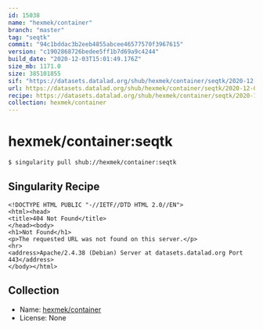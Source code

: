 ```yaml
---
id: 15038
name: "hexmek/container"
branch: "master"
tag: "seqtk"
commit: "94c1bddac3b2eeb4855abcee46577570f3967615"
version: "c1902868726bedee5ff1b7d69a9c4244"
build_date: "2020-12-03T15:01:49.176Z"
size_mb: 1171.0
size: 385101855
sif: "https://datasets.datalad.org/shub/hexmek/container/seqtk/2020-12-03-94c1bdda-c1902868/c1902868726bedee5ff1b7d69a9c4244.sif"
url: https://datasets.datalad.org/shub/hexmek/container/seqtk/2020-12-03-94c1bdda-c1902868/
recipe: https://datasets.datalad.org/shub/hexmek/container/seqtk/2020-12-03-94c1bdda-c1902868/Singularity
collection: hexmek/container
---
```


# hexmek/container:seqtk

```bash
$ singularity pull shub://hexmek/container:seqtk
```

## Singularity Recipe

```singularity
<!DOCTYPE HTML PUBLIC "-//IETF//DTD HTML 2.0//EN">
<html><head>
<title>404 Not Found</title>
</head><body>
<h1>Not Found</h1>
<p>The requested URL was not found on this server.</p>
<hr>
<address>Apache/2.4.38 (Debian) Server at datasets.datalad.org Port 443</address>
</body></html>
```

## Collection

 - Name: [hexmek/container](https://github.com/hexmek/container)
 - License: None

